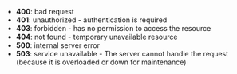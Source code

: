 - **400**: bad request
- **401**: unauthorized - authentication is required
- **403**: forbidden - has no permission to access the resource
- **404**: not found - temporary unavailable resource
- **500**: internal server error
- **503**: service unavailable - The server cannot handle the request (because it is overloaded or down for maintenance)
